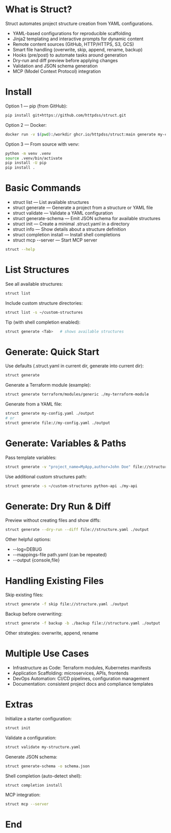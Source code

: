 <!-- >

# Struct

![](struct-banner.png)

Automated Project Structure Generator

<!-- end_slide -->

# What is Struct?

Struct automates project structure creation from YAML configurations.

- YAML-based configurations for reproducible scaffolding
- Jinja2 templating and interactive prompts for dynamic content
- Remote content sources (GitHub, HTTP/HTTPS, S3, GCS)
- Smart file handling (overwrite, skip, append, rename, backup)
- Hooks (pre/post) to automate tasks around generation
- Dry-run and diff preview before applying changes
- Validation and JSON schema generation
- MCP (Model Context Protocol) integration

<!-- end_slide -->

# Install

Option 1 — pip (from GitHub):

```sh
pip install git+https://github.com/httpdss/struct.git
```

Option 2 — Docker:

```sh
docker run -v $(pwd):/workdir ghcr.io/httpdss/struct:main generate my-config.yaml ./output
```

Option 3 — From source with venv:

```sh
python -m venv .venv
source .venv/bin/activate
pip install -U pip
pip install .
```

<!-- end_slide -->

# Basic Commands

- struct list — List available structures
- struct generate — Generate a project from a structure or YAML file
- struct validate — Validate a YAML configuration
- struct generate-schema — Emit JSON schema for available structures
- struct init — Create a minimal .struct.yaml in a directory
- struct info — Show details about a structure definition
- struct completion install — Install shell completions
- struct mcp --server — Start MCP server

```sh
struct --help
```

<!-- end_slide -->

# List Structures

See all available structures:

```sh
struct list
```

Include custom structure directories:

```sh
struct list -s ~/custom-structures
```

Tip (with shell completion enabled):

```sh
struct generate <Tab>   # shows available structures
```

<!-- end_slide -->

# Generate: Quick Start

Use defaults (.struct.yaml in current dir, generate into current dir):

```sh
struct generate
```

Generate a Terraform module (example):

```sh
struct generate terraform/modules/generic ./my-terraform-module
```

Generate from a YAML file:

```sh
struct generate my-config.yaml ./output
# or
struct generate file://my-config.yaml ./output
```

<!-- end_slide -->

# Generate: Variables & Paths

Pass template variables:

```sh
struct generate -v "project_name=MyApp,author=John Doe" file://structure.yaml ./output
```

Use additional custom structures path:

```sh
struct generate -s ~/custom-structures python-api ./my-api
```

<!-- end_slide -->

# Generate: Dry Run & Diff

Preview without creating files and show diffs:

```sh
struct generate --dry-run --diff file://structure.yaml ./output
```

Other helpful options:
- --log=DEBUG
- --mappings-file path.yaml (can be repeated)
- --output {console,file}

<!-- end_slide -->

# Handling Existing Files

Skip existing files:

```sh
struct generate -f skip file://structure.yaml ./output
```

Backup before overwriting:

```sh
struct generate -f backup -b ./backup file://structure.yaml ./output
```

Other strategies: overwrite, append, rename

<!-- end_slide -->

# Multiple Use Cases

- Infrastructure as Code: Terraform modules, Kubernetes manifests
- Application Scaffolding: microservices, APIs, frontends
- DevOps Automation: CI/CD pipelines, configuration management
- Documentation: consistent project docs and compliance templates

<!-- end_slide -->

# Extras

Initialize a starter configuration:

```sh
struct init
```

Validate a configuration:

```sh
struct validate my-structure.yaml
```

Generate JSON schema:

```sh
struct generate-schema -o schema.json
```

Shell completion (auto-detect shell):

```sh
struct completion install
```

MCP integration:

```sh
struct mcp --server
```

<!-- end_slide -->

# End
